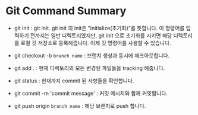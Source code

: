 # Git Command Summary

- git init : git init. git init 의 init은 "initialize(초기화)"를 뜻합니다. 이 명령어를 입력하기 전까지는 일반 디렉토리였지만, git init 으로 초기화를 시키면 해당 디렉토리를 로컬 깃 저장소로 등록해줍니다. 이제 깃 명령어를 사용할 수 있습니다.

- git checkout -b `branch name` : 브랜치 생성과 동시에 체크아웃합니다.
- git add . : 현재 디렉토리의 모든 변경된 파일들을 tracking 해줍니다.
- git status : 현재까지 commit 된 사항들을 확인합니다.
- git commit -m 'commit message' : 커밋 메시지와 함께 커밋합니다.
- git push origin `branch name` : 해당 브랜치로 push 합니다.

